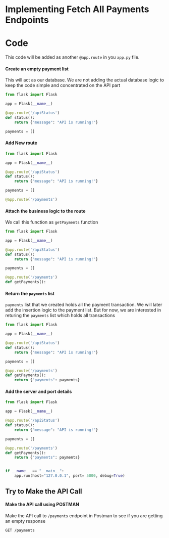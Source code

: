 
# Implementing Fetch All Payments Endpoints


# Code
This code will be added as another `@app.route` in you `app.py` file.

#### Create an empty payment list
This will act as our database. We are not adding the actual database logic to keep the code simple and concentrated on the API part
```python
from flask import Flask

app = Flask(__name__)

@app.route('/apiStatus')
def status():
	return {"message": "API is running!"}

payments = []
```
#### Add New route
```python
from flask import Flask

app = Flask(__name__)

@app.route('/apiStatus')
def status():
	return {"message": "API is running!"}

payments = []

@app.route('/payments')
```

#### Attach the business logic to the route
We call this function as `getPayments` function
```python
from flask import Flask

app = Flask(__name__)

@app.route('/apiStatus')
def status():
	return {"message": "API is running!"}

payments = []

@app.route('/payments')
def getPayments():
```

#### Return the `payments` list
`payments` list that we created holds all the payment transaction.
We will later add the insertion logic to the payment list. But for now, we are interested in returing the `payments` list which holds all transactions

```python
from flask import Flask

app = Flask(__name__)

@app.route('/apiStatus')
def status():
	return {"message": "API is running!"}

payments = []

@app.route('/payments')
def getPayments():
	return {"payments": payments}
```

#### Add the server and port details
```python
from flask import Flask

app = Flask(__name__)

@app.route('/apiStatus')
def status():
	return {"message": "API is running!"}

payments = []

@app.route('/payments')
def getPayments():
	return {"payments": payments}


if __name__ == "__main__":
	app.run(host="127.0.0.1", port= 5000, debug=True)
```
## Try to Make the API Call

#### Make the API call using POSTMAN
Make the API call to `/payments` endpoint in Postman to see if you are getting an empty response
```http
GET /payments
```



